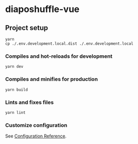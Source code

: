 # diaposhuffle-vue

## Project setup
```
yarn
cp ./.env.development.local.dist ./.env.development.local
```

### Compiles and hot-reloads for development
```
yarn dev
```

### Compiles and minifies for production
```
yarn build
```

### Lints and fixes files
```
yarn lint
```

### Customize configuration
See [Configuration Reference](https://cli.vuejs.org/config/).
